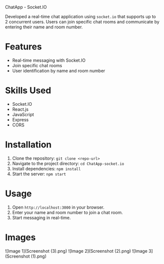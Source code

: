 ChatApp - Socket.IO

Developed a real-time chat application using `socket.io` that supports up to 2 concurrent users. Users can join specific chat rooms and communicate by entering their name and room number.
# Features
- Real-time messaging with Socket.IO
- Join specific chat rooms
- User identification by name and room number

# Skills Used
- Socket.IO
- React.js
- JavaScript
- Express
- CORS

# Installation
1. Clone the repository: `git clone <repo-url>`
2. Navigate to the project directory: `cd ChatApp-socket.io`
3. Install dependencies: `npm install`
4. Start the server: `npm start`

# Usage
1. Open `http://localhost:3000` in your browser.
2. Enter your name and room number to join a chat room.
3. Start messaging in real-time.

# Images

![Image 1](Screenshot (3).png)
![Image 2](Screenshot (2).png)
![Image 3](Screenshot (1).png)


